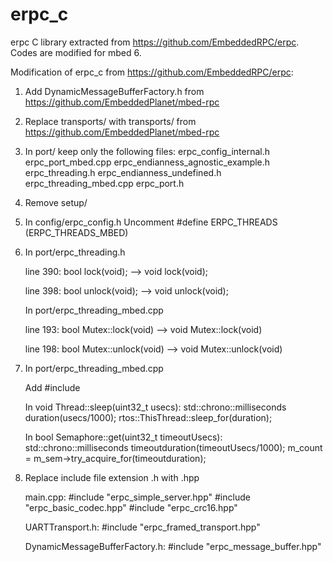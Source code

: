 # erpc_c

erpc C library extracted from https://github.com/EmbeddedRPC/erpc. Codes are modified for mbed 6.

Modification of erpc_c from https://github.com/EmbeddedRPC/erpc:

1. Add DynamicMessageBufferFactory.h from https://github.com/EmbeddedPlanet/mbed-rpc
2. Replace transports/ with transports/ from https://github.com/EmbeddedPlanet/mbed-rpc
3. In port/ keep only the following files:
   erpc_config_internal.h			erpc_port_mbed.cpp
   erpc_endianness_agnostic_example.h	erpc_threading.h
   erpc_endianness_undefined.h		erpc_threading_mbed.cpp
   erpc_port.h 

4. Remove setup/
5. In config/erpc_config.h
   Uncomment 
   #define ERPC_THREADS (ERPC_THREADS_MBED)

6. In port/erpc_threading.h

   line 390:
   bool lock(void); 
   -->
   void lock(void);

   line 398:
   bool unlock(void);
   -->
   void unlock(void);

   In port/erpc_threading_mbed.cpp

   line 193:
   bool Mutex::lock(void)
   -->
   void Mutex::lock(void)

   line 198:
   bool Mutex::unlock(void)
   -->
   void Mutex::unlock(void)

7. In port/erpc_threading_mbed.cpp

   Add #include <chrono>

   In void Thread::sleep(uint32_t usecs):
   std::chrono::milliseconds duration(usecs/1000);
   rtos::ThisThread::sleep_for(duration);

   In bool Semaphore::get(uint32_t timeoutUsecs):
   std::chrono::milliseconds timeoutduration(timeoutUsecs/1000);
   m_count = m_sem->try_acquire_for(timeoutduration);

8. Replace include file extension .h with .hpp

   main.cpp:
   #include "erpc_simple_server.hpp"
   #include "erpc_basic_codec.hpp"
   #include "erpc_crc16.hpp"

   UARTTransport.h:
   #include "erpc_framed_transport.hpp"

   DynamicMessageBufferFactory.h:
   #include "erpc_message_buffer.hpp"
   